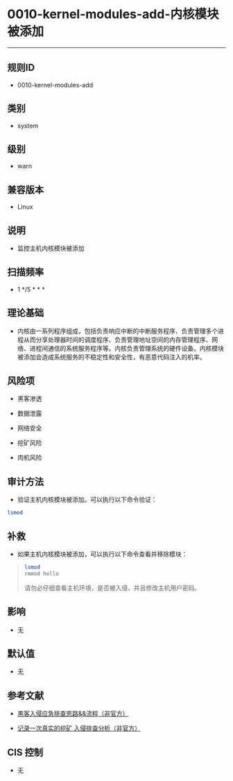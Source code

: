 # 0010-kernel-modules-add-内核模块被添加
---

## 规则ID

- 0010-kernel-modules-add


## 类别

- system


## 级别

- warn


## 兼容版本


- Linux




## 说明


- 监控主机内核模块被添加



## 扫描频率
- 1 */5 * * *

## 理论基础


- 内核由一系列程序组成，包括负责响应中断的中断服务程序、负责管理多个进程从而分享处理器时间的调度程序、负责管理地址空间的内存管理程序、网络、进程间通信的系统服务程序等。内核负责管理系统的硬件设备。内核模块被添加会造成系统服务的不稳定性和安全性，有恶意代码注入的机率。






## 风险项


- 黑客渗透



- 数据泄露



- 网络安全



- 挖矿风险



- 肉机风险



## 审计方法
- 验证主机内核模块被添加。可以执行以下命令验证：

```bash
lsmod
```



## 补救
- 如果主机内核模块被添加，可以执行以下命令查看并移除模块：
> ```bash
> lsmod
> rmmod hello
> ```
>请勿必仔细查看主机环境，是否被入侵，并且修改主机用户密码。



## 影响


- 无




## 默认值


- 无




## 参考文献


- [黑客入侵应急排查思路&&流程（非官方）](https://www.sohu.com/a/236820450_99899618)



- [记录一次真实的挖矿 入侵排查分析（非官方）](https://www.cnblogs.com/zsl-find/articles/11688640.html)



## CIS 控制


- 无



